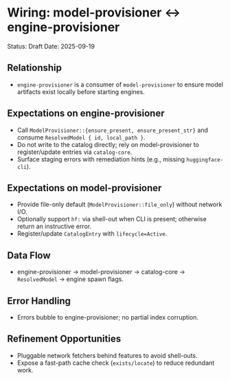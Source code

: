 # Wiring: model-provisioner ↔ engine-provisioner

Status: Draft
Date: 2025-09-19

## Relationship
- `engine-provisioner` is a consumer of `model-provisioner` to ensure model artifacts exist locally before starting engines.

## Expectations on engine-provisioner
- Call `ModelProvisioner::{ensure_present, ensure_present_str}` and consume `ResolvedModel { id, local_path }`.
- Do not write to the catalog directly; rely on model-provisioner to register/update entries via `catalog-core`.
- Surface staging errors with remediation hints (e.g., missing `huggingface-cli`).

## Expectations on model-provisioner
- Provide file-only default (`ModelProvisioner::file_only`) without network I/O.
- Optionally support `hf:` via shell-out when CLI is present; otherwise return an instructive error.
- Register/update `CatalogEntry` with `lifecycle=Active`.

## Data Flow
- engine-provisioner → model-provisioner → catalog-core → `ResolvedModel` → engine spawn flags.

## Error Handling
- Errors bubble to engine-provisioner; no partial index corruption.

## Refinement Opportunities
- Pluggable network fetchers behind features to avoid shell-outs.
- Expose a fast-path cache check (`exists/locate`) to reduce redundant work.
